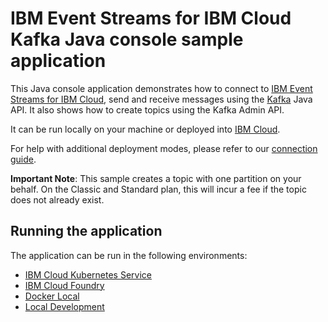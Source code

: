 # IBM Event Streams for IBM Cloud Kafka Java console sample application
This Java console application demonstrates how to connect to [IBM Event Streams for IBM Cloud](https://cloud.ibm.com/docs/services/EventStreams?topic=eventstreams-getting_started), send and receive messages using the [Kafka](https://kafka.apache.org) Java API. It also shows how to create topics using the Kafka Admin API.

It can be run locally on your machine or deployed into [IBM Cloud](https://cloud.ibm.com/).

For help with additional deployment modes, please refer to our [connection guide](https://cloud.ibm.com/docs/services/EventStreams?topic=eventstreams-connecting#connecting).

__Important Note__: This sample creates a topic with one partition on your behalf. On the Classic and Standard plan, this will incur a fee if the topic does not already exist.

## Running the application

The application can be run in the following environments:

* [IBM Cloud Kubernetes Service](./docs/Kubernetes_Service.md) 
* [IBM Cloud Foundry](./docs/Cloud_Foundry.md)
* [Docker Local](./docs/Docker_Local.md)
* [Local Development](./docs/Local.md)

